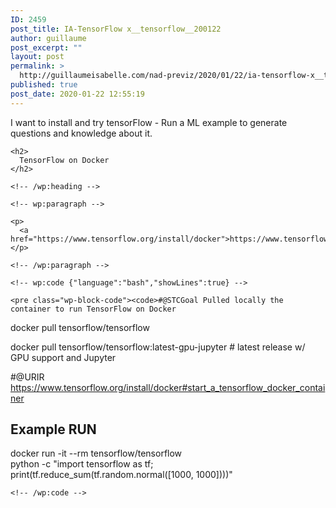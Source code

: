 ```yaml
---
ID: 2459
post_title: IA-TensorFlow x__tensorflow__200122
author: guillaume
post_excerpt: ""
layout: post
permalink: >
  http://guillaumeisabelle.com/nad-previz/2020/01/22/ia-tensorflow-x__tensorflow__200122/
published: true
post_date: 2020-01-22 12:55:19
---
```

<!-- wp:paragraph -->

I want to install and try tensorFlow - Run a ML example to generate questions and knowledge about it.

<!-- /wp:paragraph -->

<!-- wp:more -->

<!--more-->

<!-- /wp:more -->

<!-- wp:group -->

<div class="wp-block-group">
  <div class="wp-block-group__inner-container">
    <!-- wp:heading -->
    
    <h2>
      TensorFlow on Docker
    </h2>
    
    <!-- /wp:heading -->
    
    <!-- wp:paragraph -->
    
    <p>
      <a href="https://www.tensorflow.org/install/docker">https://www.tensorflow.org/install/docker</a>
    </p>
    
    <!-- /wp:paragraph -->
    
    <!-- wp:code {"language":"bash","showLines":true} -->
    
    <pre class="wp-block-code"><code>#@STCGoal Pulled locally the container to run TensorFlow on Docker
docker pull tensorflow/tensorflow   

docker pull tensorflow/tensorflow:latest-gpu-jupyter  # latest release w/ GPU support and Jupyter

#@URIR https://www.tensorflow.org/install/docker#start_a_tensorflow_docker_container


## Example RUN
docker run -it --rm tensorflow/tensorflow \
   python -c "import tensorflow as tf; print(tf.reduce_sum(tf.random.normal([1000, 1000])))"</code></pre>
    
    <!-- /wp:code -->
  </div>
</div>

<!-- /wp:group -->